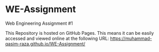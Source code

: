 # WE-Assignment
Web Engineering Assignment #1

This Repository is hosted on GitHub Pages. This means it can be easily accessed and viewed online at the following URL: https://muhammad-qasim-raza.github.io/WE-Assignment/
